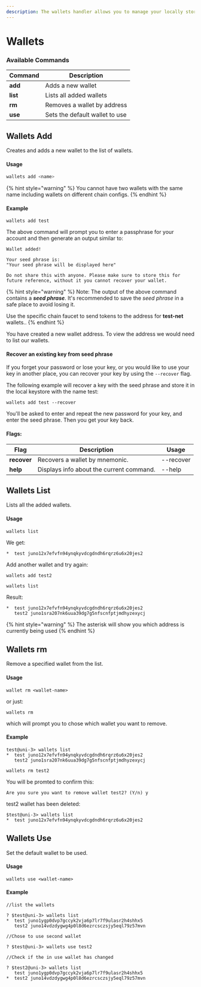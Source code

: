 ```yaml
---
description: The wallets handler allows you to manage your locally stored wallet keys
---
```


# Wallets

### Available Commands

| Command  | Description                     |
| -------- | ------------------------------- |
| **add**  | Adds a new wallet               |
| **list** | Lists all added wallets         |
| **rm**   | Removes a wallet by address     |
| **use**  | Sets the default wallet to use  |

## Wallets Add

Creates and adds a new wallet to the list of wallets.

#### Usage

```typescript
wallets add <name>
```

{% hint style="warning" %}
You cannot have two wallets with the same name including wallets on different chain configs.
{% endhint %}

#### Example

```
wallets add test
```

The above command will prompt you to enter a passphrase for your account and then generate an output similar to:

```
Wallet added!

Your seed phrase is:
"Your seed phrase will be displayed here" 

Do not share this with anyone. Please make sure to store this for future reference, without it you cannot recover your wallet.
```

{% hint style="warning" %}
Note: The output of the above command contains a _**seed phrase**_. It's recommended to save the _seed phrase_ in a safe place to avoid losing it.

Use the specific chain faucet to send tokens to the address for **test-net** wallets..
{% endhint %}

You have created a new wallet address. To view the address we would need to list our wallets.

#### Recover an existing key from seed phrase

If you forget your password or lose your key, or you would like to use your key in another place, you can recover your key by using the `--recover` flag.

The following example will recover a key with the seed phrase and store it in the local keystore with the name test:

```
wallets add test --recover
```

You'll be asked to enter and repeat the new password for your key, and enter the seed phrase. Then you get your key back.

#### Flags:

| Flag        | Description                              | Usage     |
| ----------- | ---------------------------------------- | --------- |
| **recover** | Recovers a wallet by mnemonic.           | --recover |
| **help**    | Displays info about the current command. | --help    |

## Wallets List

Lists all the added wallets.

#### Usage

```
wallets list 
```

We get:

```
*  test juno12x7efvfn94ynqkyvdcgdndh6rqrz6u6x20jes2
```

Add another wallet and try again:

```
wallets add test2
```

```
wallets list
```

Result:

```
*  test juno12x7efvfn94ynqkyvdcgdndh6rqrz6u6x20jes2
   test2 juno1sra207nk6uua39dg7g5nfscnfptjmdhyzexycj
```

{% hint style="warning" %}
The asterisk will show you which address is currently being used
{% endhint %}

## Wallets rm

Remove a specified wallet from the list.

#### Usage

```
wallet rm <wallet-name>
```

or just:&#x20;

```
wallets rm 
```

which will prompt you to chose which wallet you want to remove.

#### Example

```
test@uni-3> wallets list
*  test juno12x7efvfn94ynqkyvdcgdndh6rqrz6u6x20jes2
   test2 juno1sra207nk6uua39dg7g5nfscnfptjmdhyzexycj
```

```
wallets rm test2 
```

You will be promted to confirm this:

```
Are you sure you want to remove wallet test2? (Y/n) y
```

test2 wallet has been deleted:

```
$test@uni-3> wallets list
*  test juno12x7efvfn94ynqkyvdcgdndh6rqrz6u6x20jes2
```

## Wallets Use

Set the default wallet to be used.

#### Usage

```
wallets use <wallet-name>
```

#### Example

```
//list the wallets

? $test@uni-3> wallets list
*  test juno1ygp0dvp7gccyk2vja6p7lr7f9ulasr2h4shhx5
   test2 juno14vdzdygwg4p0l8d6ezrcsczsjy5eql79z57mvn
   
//Chose to use second wallet

? $test@uni-3> wallets use test2

//Check if the in use wallet has changed 

? $test2@uni-3> wallets list
   test juno1ygp0dvp7gccyk2vja6p7lr7f9ulasr2h4shhx5
*  test2 juno14vdzdygwg4p0l8d6ezrcsczsjy5eql79z57mvn
```

